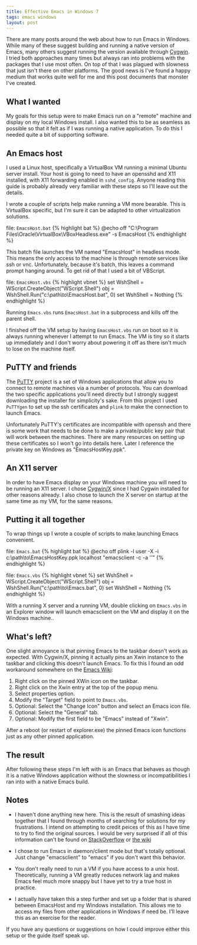 ```yaml
---
title: Effective Emacs in Windows 7
tags: emacs windows
layout: post
---
```


There are many posts around the web about how to run Emacs in Windows.  While
many of these suggest building and running a native version of Emacs, many
others suggest running the version available through [Cygwin][].  I tried both
approaches many times but always ran into problems with the packages that I use
most often.  On top of that I was plagued with slowness that just isn't there on
other platforms.  The good news is I've found a happy medium that works quite
well for me and this post documents that monster I've created.

## What I wanted

My goals for this setup were to make Emacs run on a "remote" machine
and display on my local Windows install.  I also wanted this to be as
seamless as possible so that it felt as if I was running a native
application.  To do this I needed quite a bit of supporting software.

## An Emacs host

I used a Linux host, specifically a VirtualBox VM running a minimal Ubuntu
server install.  Your host is going to need to have an opensshd and X11
installed, with X11 forwarding enabled in `sshd_config`.  Anyone
reading this guide is probably already very familiar with these steps
so I'll leave out the details.

I wrote a couple of scripts help make running a VM more bearable.  This
is VirtualBox specific, but I'm sure it can be adapted to other
virtualization solutions.

file: `EmacsHost.bat` {% highlight bat %}
@echo off
"C:\Program Files\Oracle\VirtualBox\VBoxHeadless.exe" -s EmacsHost
{% endhighlight %}

This batch file launches the VM named "EmacsHost" in headless mode.
This means the only access to the machine is through remote services
like ssh or vnc.  Unfortunately, because it's batch, this leaves a
command prompt hanging around.  To get rid of that I used a bit of
VBScript.

file: `EmacsHost.vbs` {% highlight vbnet %}
set WshShell = WScript.CreateObject("WScript.Shell")
obj = WshShell.Run("c:\path\to\EmacsHost.bat", 0)
set WshShell = Nothing
{% endhighlight %}

Running `Emacs.vbs` runs `EmacsHost.bat` in a subprocess and kills off
the parent shell.

I finished off the VM setup by having `EmacsHost.vbs` run on boot so
it is always running whenever I attempt to run Emacs.  The VM is tiny
so it starts up immediately and I don't worry about powering it off as
there isn't much to lose on the machine itself.

## PuTTY and friends

The [PuTTY][] project is a set of Windows applications that allow you
to connect to remote machines via a number of protocols.  You can
download the two specific applications you'll need directly but I
strongly suggest downloading the installer for simplicity's sake. From
this project I used `PuTTYgen` to set up the ssh certificates and
`plink` to make the connection to launch Emacs.

Unfortunately PuTTY's certificates are incompatible with openssh and
there is some work that needs to be done to make a private/public key
pair that will work between the machines.  There are many resources on
setting up these certificates so I won't go into details here.  Later
I reference the private key on Windows as "EmacsHostKey.ppk".

## An X11 server

In order to have Emacs display on your Windows machine you will need
to be running an X11 server.  I chose [Cygwin/X][] since I had
Cygwin installed for other reasons already.  I also chose to launch
the X server on startup at the same time as my VM, for the same
reasons.

## Putting it all together

To wrap things up I wrote a couple of scripts to make launching Emacs
convenient.

file: `Emacs.bat` {% highlight bat %}
@echo off
plink -l user -X -i c:\path\to\EmacsHostKey.ppk localhost "emacsclient -c -a ''"
{% endhighlight %}

file: `Emacs.vbs` {% highlight vbnet %}
set WshShell = WScript.CreateObject("WScript.Shell")
obj = WshShell.Run("c:\path\to\Emacs.bat", 0)
set WshShell = Nothing
{% endhighlight %}

With a running X server and a running VM, double clicking on
`Emacs.vbs` in an Explorer window will launch emacsclient on the VM
and display it on the Windows machine..

## What's left?

One slight annoyance is that pinning Emacs to the taskbar doesn't work
as expected.  With Cygwin/X, pinning it actually pins an Xwin instance
to the taskbar and clicking this doesn't launch Emacs.  To fix this I
found an odd workaround somewhere on the [Emacs Wiki][]:

1. Right click on the pinned XWin icon on the taskbar.
2. Right click on the Xwin entry at the top of the popup menu.
3. Select properties option.
4. Modify the "Target" field to point to `Emacs.vbs`.
5. Optional: Select the "Change Icon" button and select an Emacs icon file.
6. Optional: Select the "General" tab.
7. Optional: Modify the first field to be "Emacs" instead of "Xwin".

After a reboot (or restart of explorer.exe) the pinned Emacs icon
functions just as any other pinned application.

## The result

After following these steps I'm left with is an Emacs that behaves as
though it is a native Windows application without the slowness or
incompatibilities I ran into with a native Emacs build.

## Notes

* I haven't done anything new here.  This is the result of smashing
  ideas together that I found through months of searching for
  solutions for my frustrations.  I intend on attempting to credit
  peices of this as I have time to try to find the original sources.
  I would be very surprised if all of this information can't be found
  on [StackOverflow][] or [the wiki][Emacs Wiki]

* I chose to run Emacs in daemon/client mode but that's totally
  optional.  Just change "emacsclient" to "emacs" if you don't want
  this behavior.

* You don't really need to run a VM if you have access to a unix
  host. Theoretically, running a VM greatly reduces network lag and
  makes Emacs feel much more snappy but I have yet to try a true host
  in practice.

* I actually have taken this a step further and set up a folder that
  is shared between EmacsHost and my Windows installation.  This
  allows me to access my files from other applications in Windows if
  need be.  I'll leave this as an exercise for the reader.

If you have any questions or suggestions on how I could improve either this
setup or the guide itself speak up.

[Cygwin]: http://www.cygwin.com/
[PuTTy]: http://www.chiark.greenend.org.uk/~sgtatham/putty/download.html
[Cygwin/X]: http://x.cygwin.com/
[StackOverflow]: http://stackoverflow.com/
[Emacs Wiki]: http://emacswiki.org/

